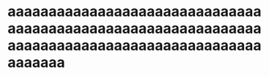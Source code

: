 # aaaaaaaaaaaaaaaaaaaaaaaaaaaaaaaaaaaaaaaaaaaaaaaaaaaaaaaaaaaaaaaaaaaaaaaaaaaaaaaaaaaaaaaaaaaaaaaaaaaa